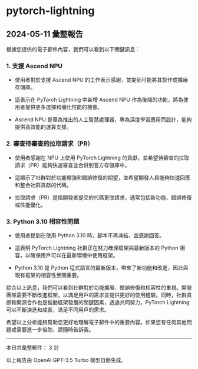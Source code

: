 # pytorch-lightning

## 2024-05-11 彙整報告

根據您提供的電子郵件內容，我們可以看到以下關鍵訊息：



### 1. 支援 Ascend NPU

- 使用者對於支援 Ascend NPU 的工作表示感謝，並提到可能將其製作成擴展存儲庫。

- 這表示在 PyTorch Lightning 中新增 Ascend NPU 作為後端的功能，將為使用者提供更多選擇和優化性能的機會。

- Ascend NPU 是華為推出的人工智慧處理器，專為深度學習應用而設計，能夠提供高效能的運算支援。



### 2. 審查待審查的拉取請求（PR）

- 使用者感謝在 NPU 上使用 PyTorch Lightning 的貢獻，並希望待審查的拉取請求（PR）能夠快速審查並合併到官方存儲庫中。

- 這顯示了社群對於功能增強和錯誤修復的期望，並希望開發人員能夠快速回應和整合社群貢獻的代碼。

- 拉取請求（PR）是指開發者提交的代碼更改請求，通常包括新功能、錯誤修復或性能優化。



### 3. Python 3.10 相容性問題

- 使用者提到在使用 Python 3.10 時，腳本不再凍結，並感謝回答。

- 這表明 PyTorch Lightning 社群正在努力確保框架與最新版本的 Python 相容，以確保用戶可以在最新環境中使用框架。

- Python 3.10 是 Python 程式語言的最新版本，帶來了新功能和改進，因此與現有框架的相容性至關重要。



綜合以上訊息，我們可以看到社群對於功能擴展、錯誤修復和相容性的重視。開發團隊需要不斷改進框架，以滿足用戶的需求並提供更好的使用體驗。同時，社群貢獻和開源合作也是推動框架發展的關鍵因素，透過共同努力，PyTorch Lightning 可以不斷演進和成長，滿足不同用戶的需求。



希望以上分析能夠幫助您更好地理解電子郵件中的重要內容。如果您有任何其他問題或需要進一步協助，請隨時告訴我。



---



本日共彙整郵件： 3 封



以上報告由 OpenAI GPT-3.5 Turbo 模型自動生成。